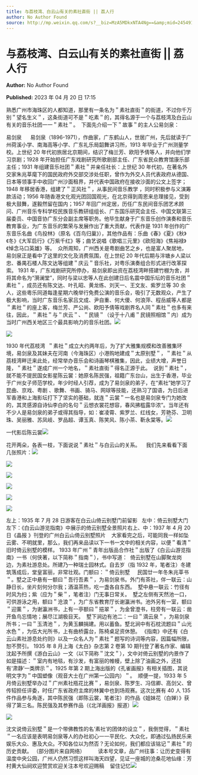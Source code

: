```yaml
---
title: 与荔枝湾、白云山有关的素社直街 || 荔人行
author: No Author Found
source: http://mp.weixin.qq.com/s?__biz=MzA5MDkxNTA4Ng==&amp;mid=2454913481&amp;idx=1&amp;sn=8b13d03e6eb5ca66206a5e349f136d50&amp;chksm=87a3c9a8b0d440bef50030b6214a1e32a32e758daa98b0a30d12e018198c9c9e50e8164f1574#rd
---
```


# 与荔枝湾、白云山有关的素社直街 || 荔人行

**Author:** No Author Found

**Published:** 2023 年 04 月 20 日 17:15

熟悉广州市海珠区的人都知道，那里有一条名为＂素社直街＂的街道，不过你千万别＂望名生义＂，这条街道可不是＂吃素＂的，其得名源于一个与荔枝湾及白云山有关的音乐社团一一＂素社＂。  下面先介绍一下＂故事＂的主人公易剑泉：

易剑泉      易剑泉（1896-1971），作曲家，广东鹤山人，世居广州，先后就读于广州荷溪小学、南海高等小学、广东礼乐局韶舞讲习所，1913 年毕业于广州测量学校。上世纪 20 年代初旅居北京期间，结识了梅兰芳、欧阳予倩等人，并向他们学习京剧；1928 年开始担任广东戏剧研究所歌剧部主任、广东省民众教育馆康乐部主任；1931 年组建音乐社团＂素社＂并亲任社长：上世纪 30 年代初，在著名外交家朱兆莘麾下的国民政府外交部交涉处任职，曾作为外交人员代表政府从德国、日本等领事手中收回广州沙面租界，并代表中国政府在接收沙面的公文上签字；1948 年移居香港，组建了＂正风社＂，从事民间音乐教学 ，同时积极参与义演筹款活动；1956 年随香港文化观光团回国观光，在北京得到周恩来总理接见，受到极大鼓舞，遂毅然留在国内；1957 年回广州定居，历任广东民间音乐团艺术顾问、广州音乐专科学校民族音乐教研组组长、广东国乐研究会主任、中国文联第三届委员、中国音协广东分会副主席等职务。他毕生献身于广东音乐创作演奏和音乐教育事业，为广东音乐的繁荣与发展作出了重大贡献，代表作是 1931 年创作的广东音乐名曲《鸟投林》（原名《百鸟归巢》），其他作品有：乐曲《春》《夏》《秋》《冬》《大军启行》《万紫千红》等；曲艺说唱《歌唱三元里》《欧阳海》《焦裕禄》《悼念马口英雄》等。  众所周知，广州西关是粤剧曲艺之乡，也是富人聚居地，易剑泉正是看中了这里的文化及消费氛围，在上世纪 20 年代后期与泮塘乡人梁以忠、番禺石楼人陈文达等组建＂庆云＂音乐社，对粤乐演奏组合形式进行改革探索。 1931 年，广东戏剧研究所停办，易剑泉即出资在荔枝湾畔搭建竹棚为舍，并将其命名为“漪澜堂”，同时与梁以忠等人在此创建日后名震中国乐坛的音乐社团＂素社＂，成员还有陈文达、叶孔昭、黄龙练、刘天一、王文友、紫罗兰等 30 余人，这些粵乐同道每逢星期六晚举行免费公演的音乐会，吸引了无数观众，产生了极大影响，当时广东音乐名家吕文成、尹自重、何大傻、何浪萍、程岳威等人都是＂素社＂的座上客，梅兰芳、严公尚、欧阳予倩等戏剧界名人同＂素社＂也多有来往，因此，＂素社＂与＂庆云＂、＂民镜＂（设于十八甫＂民镜照相馆＂内）成为当时广州西关地区三个最具影响力的音乐社团。![](https://mmbiz.qpic.cn/mmbiz_jpg/PJWG74pLsMZpgXFPlvIptyDd1cCYWx1icbvxjNVF3YlMq97uHq032829G0ibiaOQces5nDBvBaTaQhMOLSriaUwk0w/640)

![](https://mmbiz.qpic.cn/mmbiz_jpg/PJWG74pLsMZpgXFPlvIptyDd1cCYWx1icC4WtFArvnhVQlKf9icbtt67XiaT36RopZOUTUWztFsek9KrnG9UiaPezA/640)

1930 年代荔枝湾  ＂素社＂成立大约两年后，为了扩大雅集规模和改善雅集环境，易剑泉及其妹夫在河南（今海珠区）小港购地建成＂太原别墅＂，＂素社＂从茘枝湾畔迁来此处，经常举办音乐会和诗画琴棋雅集，因此，业绩大增，声誉日隆，＂素社＂遂成广州一个地名，＂素社直街＂得名正源于此。  说到＂素社＂，就不能不提民国女影星陈云裳：她原名陈民强，祖籍广东台山，出生于香港，毕业于广州女子师范学校，年少时经人引荐，成为了易剑泉的弟子，在“素社”她学习了昆曲、京戏、粤剧 、歌舞、书画、骑马、网球等技能，还熟习了国语，为日后进军香港和上海影坛打下了坚实的基础，就连＂云裳＂一名也是易剑泉专门为她改的，其灵感源自诗仙李白的名句＂云想衣裳花想容，春风拂槛露华浓”。当年还有不少人是易剑泉的弟子或得其指导，如：崔凌霄、紫罗兰、红线女，芳艳芬、卫明珠、吴丽雅、苏凤岐、罗品超、谭玉真、陈笑风、陈小茶、靳永棠等。![](https://mmbiz.qpic.cn/mmbiz_jpg/PJWG74pLsMZpgXFPlvIptyDd1cCYWx1icrWCl3g44HwmMEmeqJPg0xGTTk3UjPOqKuWcAO5qrBjsUvD88MAw1NQ/640)

一代影后陈云裳![](https://mmbiz.qpic.cn/mmbiz_jpg/PJWG74pLsMZpgXFPlvIptyDd1cCYWx1icPIytgO9o694sPL6Sqiba3SfCPFOZkxfCHtnxzs7ofZBjbPpkvjIfSjA/640)

花开两朵，各表一枝，下面说说＂素社＂与白云山的关系。    我们先来看看下面几张照片：![](https://mmbiz.qpic.cn/mmbiz_gif/bL2iaicTYdZn6YThhy11Smc2QOP8zOBxpq0ibWLhAHvqibAN5iaTuGkNEnY3daUyIRtliaNsORouhdRZ4qiaWPnyXNLsA/640?wx_fmt=gif)

![](https://mmbiz.qpic.cn/mmbiz_jpg/PJWG74pLsMZpgXFPlvIptyDd1cCYWx1ic3LTSAExZDktphb1mdGibh3rR6dGyEpO49mNx3aZlKlaUw6hbSK1zukw/640)

![](https://mmbiz.qpic.cn/mmbiz_jpg/PJWG74pLsMZpgXFPlvIptyDd1cCYWx1ic23JKibDSpYAhhKwHnk1b2eSYGmOCUOHBP2BiavcWGkKlnsFKNicv97Gibg/640)

![](https://mmbiz.qpic.cn/mmbiz_jpg/PJWG74pLsMZpgXFPlvIptyDd1cCYWx1icjou68UJSc9CP8NWy9TTL0HWrVbMQBic9sLKj7KgAwV0RZMjvcR4zJyg/640)

![](https://mmbiz.qpic.cn/mmbiz_jpg/PJWG74pLsMZpgXFPlvIptyDd1cCYWx1icpdUpKlxxnlRypPG9BP9CiaWc3icQ0pv0RfSVVVCEGDcXPakpRArNfL5g/640)

![](https://mmbiz.qpic.cn/mmbiz_jpg/PJWG74pLsMZpgXFPlvIptyDd1cCYWx1icjou68UJSc9CP8NWy9TTL0HWrVbMQBic9sLKj7KgAwV0RZMjvcR4zJyg/640)

左上：1935 年 7 月 28 日游客在白云山倚云别墅门前留影   左中：倚云别墅大门   左下：《白云山游览指南》中展示的倚云别墅全景照片右上、中：1937 年 4 月 20 日《晶报 》刊登的广州白云山倚云别墅照片    大家看完之后，可能同我一样如坠云雾、不明就里，那么，我们再来品读以下一书一文中的相关内容，以便＂看清＂旧时倚云别墅的模样。 1933 年广州＂青年出版品合作社＂出版了《白云山游览指南》一书（何侠著，以下简称＂指南＂），书中写道：  倚云别墅在山脚聚龙岗边，为素社游息处。所建乃一种瑞士园林式。自去岁（指 1932 年，笔者注）冬建筑落成后，堂皇富丽，非常壮观。门额曰：＂倚云别墅     民国廿一年冬朱兆莘书＂。墅之正中悬有一额曰＂吾行吾素＂，为易剑泉书。外门有茶社，伴一联云：山静日长，坐片刻何分尔我；酒温茶热，吃一盏各自东西。  墅中悬一联云：竹径有时风为扫；紫（应为＂柴＂，笔者注）门无事日常关。  墅之左侧有天然池一口，可供游泳之用，额曰＂沧浪＂，为广东省教育厅长谢瀛洲书。池外另有一室，额曰＂迎薰＂，为谢瀛洲书，上有一亭额曰＂挹翠＂，为金曾澄书，柱旁有一联云：凿开鱼鸟忘情地；展尽江湖极目天。  墅下涧边有池二：一曰＂滴云泉＂，为易剑泉所书；一曰＂玉清池＂，为黄玉麟捐建。用以蓄鱼。墅北涧中有石枕流题曰＂山光水色＂，为伍大光所书，上有曲桥露台，陈椅桌足资休憩。 《指南》中还有《白云山素社游息处约则》以及一众名人为＂素社＂题写的诗词等内容，因篇幅所限，恕不赘引。 1935 年 8 月上海《太白》杂志第 2 卷第 10 期刊登了著名作家、编辑沈起予所撰《游白云山》一文（以下简称＂沈文＂），文中对倚云别墅的内景作了如是描述：＂室内有地毯，有沙发，有富丽的帷幔，壁上除了油画之外，还挂有‘肃静’一类牌示＂。1925 年第 2 期上海出版的《孔雀画报》有相关插图，其说明文字为＂中国塑像（观音大士在广州第一公园内）＂。  顺便一提，1933 年 5 月倚云别墅举办过＂广州素社瓶花比赛＂，易剑泉、陈罗生、冯信卿、高剑父、曾传轺担任评委，时任广东省政府主席的林翼中也到场观赛。这次比赛有 40 人 135 件作品参与角逐，其中陈民强（即陈云裳，笔者注）的作品《姐妹花（白婵）》获得了第三名。陈民强及其参赛作品（《北洋画报》报道）![](https://mmbiz.qpic.cn/sz_mmbiz_jpg/6zIV1e6ocLCr5CKkSXhj7KrDxgTJN15dYUocELiaf84w2NECrhEHIu5lsdkOOfaYn2Nm3SGGfr6Pk0exWTsUkqQ/640)

![](https://mmbiz.qpic.cn/mmbiz_jpg/PJWG74pLsMZpgXFPlvIptyDd1cCYWx1iclKdgTXXjpib4SkxYRlDgsc9bQYm7LOpT6GsuzyVXAaEt1tD8fpsGViaQ/640)

沈文说倚云别墅＂是一个带佛教性的名‘素社’的团体的设立＂，我倒觉得，＂素社＂一名应该是表明易剑泉等人的办社初心一一平民化、大众化，即通过弘扬民乐来娱乐大众、惠及大众。不知各位以为然否？无论如何，我们都应该铭记＂素社＂的历史贡献。 （部分图片来自网络）         读本号文章，品广州往事：让历史变得有温度中央公园，广州人仍然习惯这样叫海天四望，见证一座城的沧桑花地仙缘：芳村黄大仙祠欢迎赞赏欢迎关注本号欢迎赐稿    留住记忆![](https://mmbiz.qpic.cn/mmbiz_png/bL2iaicTYdZn5hXGGrPj9Fkibyo0t9TYA7hwEXorBnnC2uGI0ApqYYqIYvIuzKlWtd5eXQsDMGmgz18DReJ48nU6w/640?wx_fmt=png)
